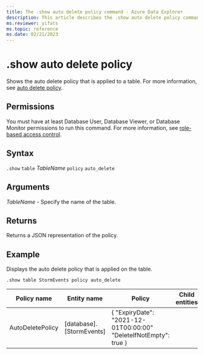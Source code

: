 ```yaml
---
title: The .show auto delete policy command - Azure Data Explorer
description: This article describes the .show auto delete policy command in Azure Data Explorer.
ms.reviewer: yifats
ms.topic: reference
ms.date: 02/21/2023
---
```

# .show auto delete policy

Shows the auto delete policy that is applied to a table. For more information, see [auto delete policy](auto-delete-policy.md).

## Permissions

You must have at least Database User, Database Viewer, or Database Monitor permissions to run this command. For more information, see [role-based access control](access-control/role-based-access-control.md).

## Syntax

`.show` `table` *TableName* `policy` `auto_delete`

## Arguments

*TableName* - Specify the name of the table. 

## Returns

Returns a JSON representation of the policy.

## Example

Displays the auto delete policy that is applied on the table.

```kusto
.show table StormEvents policy auto_delete
```

|Policy name | Entity name | Policy | Child entities | Entity type
|---|---|---|---|---
|AutoDeletePolicy | [database].[StormEvents] | { "ExpiryDate": "2021-12-01T00:00:00" "DeleteIfNotEmpty": true } |      | Table
